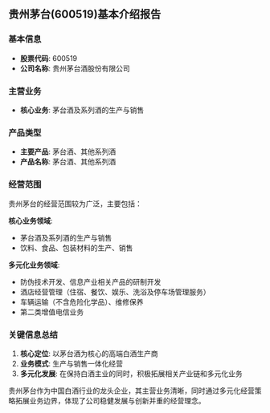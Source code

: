 ## 贵州茅台(600519)基本介绍报告

### 基本信息
- **股票代码**: 600519
- **公司名称**: 贵州茅台酒股份有限公司

### 主营业务
- **核心业务**: 茅台酒及系列酒的生产与销售

### 产品类型
- **主要产品**: 茅台酒、其他系列酒
- **产品名称**: 茅台酒、其他系列酒

### 经营范围
贵州茅台的经营范围较为广泛，主要包括：

**核心业务领域**:
- 茅台酒及系列酒的生产与销售
- 饮料、食品、包装材料的生产、销售

**多元化业务领域**:
- 防伪技术开发、信息产业相关产品的研制开发
- 酒店经营管理（住宿、餐饮、娱乐、洗浴及停车场管理服务）
- 车辆运输（不含危险化学品）、维修保养
- 第二类增值电信业务

### 关键信息总结
1. **核心定位**: 以茅台酒为核心的高端白酒生产商
2. **业务模式**: 生产与销售一体化经营
3. **多元化发展**: 在保持白酒主业的同时，积极拓展相关产业链和多元化业务

贵州茅台作为中国白酒行业的龙头企业，其主营业务清晰，同时通过多元化经营策略拓展业务边界，体现了公司稳健发展与创新并重的经营理念。